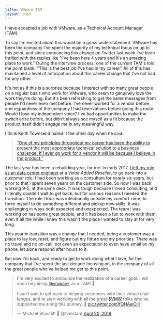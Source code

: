 ```yaml
---
title: VMware TAM
layout: post
---
```


I have accepted a job with VMware, as a Technical Account Manager (TAM).

To say I'm excited about this would be a gross understatement. VMware has been the company I've spent the majority of my technical focus on up to this point, and since announcing this change on Twitter last week I've been thrilled with the replies like "I've been here 4 years and it's an amazing place to work." During the interview process, one of the current TAM's told me point blank: "This is the best job I've had in my career." All of this has maintained a level of anticipation about this career change that I've not had for any other.

It's not as if this is a surprise because I interact with so many great people on a regular basis who work for VMware, who seem to genuinely love the work they're doing. But it's been refreshing to get the same messages from people I'd never even met before. I've never worked for a vendor before, and reguardless of the company I had reservations before going this route. Would I lose my independent voice? I've had opportunities to make the switch arise before, but didn't always see myself as a fit because the product itself didn't engage me in any meaningful way. 

I think Keith Townsend nailed it the other day when he said: 

> [“One of my principles throughout my career has been the ability to present the most appropriate technical solution to a business challenge. If I ever go work for a vendor it will be because I believe in the product.”](https://twitter.com/CTOAdvisor/status/988840975144509440)

The last year has been a rebuilding year, for me. In early 2017, [I left my role as an data center engineer](https://vmstan.com/an-end-and-a-beginning/) at a _Value Added Reseller_, to go back into a customer role. I had been working as a consultant for nearly six years, but prior to that I spent seven years on the customer side. So now I was back working 9-5, at the same desk. It was tough because I loved consulting, and I literally couldn't wait to get back, but for various reasons I needed the transition. The role I took was intentionally outside my comfort zone, to force myself to do something different and pickup new skills. It was challenging in ways both expected and unexpected. The team I was working on has some great people, and it has been a fun to work with them, even if all the while I knew this wasn't the place I wanted to stay at for very long.

This year in transition was a change that I needed, being a customer was a place to lay low, reset, and figure out my future and my priorities. There was no travel and no on-call, not even an expectation to even have email on my phone, let alone respond after hours to it.

But now I'm back, and ready to get to work doing what I love, for the company that I've spent the last decade focusing on, in the company of all the great people who've helped me get to this point.

<blockquote class="twitter-tweet"><p lang="en" dir="ltr">I&#39;m very excited to announce the realization of a career goal. I will soon be joining <a href="https://twitter.com/VMware?ref_src=twsrc%5Etfw">@vmware</a>, as a TAM! 🎉<br><br>I can’t wait to get back to helping customers with their virtual challenges, and to start working with all the great <a href="https://twitter.com/search?q=%24VMW&amp;src=ctag&amp;ref_src=twsrc%5Etfw">$VMW</a> folks who&#39;ve supported me along this journey. 🙏 <a href="https://t.co/fQHAeiOjlr">pic.twitter.com/fQHAeiOjlr</a></p>&mdash; Michael Stanclift 🖖 (@vmstan) <a href="https://twitter.com/vmstan/status/987388150547931137?ref_src=twsrc%5Etfw">April 20, 2018</a></blockquote> <script async src="https://platform.twitter.com/widgets.js" charset="utf-8"></script>
